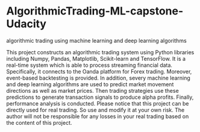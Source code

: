 # AlgorithmicTrading-ML-capstone-Udacity
algorithmic trading using machine learning and deep learning algorithms

This project constructs an algorithmic trading system using Python libraries including  Numpy, Pandas, Matplotlib, Scikit-learn and TensorFlow.
It is a real-time system which is able to process streaming financial data. Specifically, it connects to the Oanda platform for Forex trading.
Moreover, event-based backtesting is provided. In addition, severy machine learning and deep learning algorithms are used to predict market 
movement directions as well as market prices. Then trading strategies use these predictions to generate transaction signals to produce alpha 
profits. Finally, performance analysis is conducted. Please notice that this project can be directly used for real trading. So use and modify 
it at your own risk. The author will not be responsible for any losses in your real trading based on the content of this project.